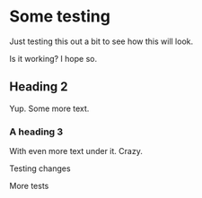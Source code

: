 # Some testing
Just testing this out a bit to see how this will look.

Is it working? I hope so.

## Heading 2
Yup. Some more text.

### A heading 3
With even more text under it. Crazy.

Testing changes

More tests
